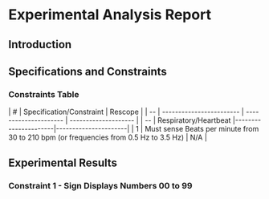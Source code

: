# Experimental Analysis Report

## Introduction

## Specifications and Constraints

### Constraints Table

| # | Specification/Constraint | Rescope |
| -- | ------------------------ | --------------------- | -------------------- |
| -- | Respiratory/Heartbeat |----------------------|----------------------|
| 1 | Must sense Beats per minute from 30 to 210 bpm (or frequencies from 0.5 Hz to 3.5 Hz) | N/A |

## Experimental Results

### Constraint 1 - Sign Displays Numbers 00 to 99
